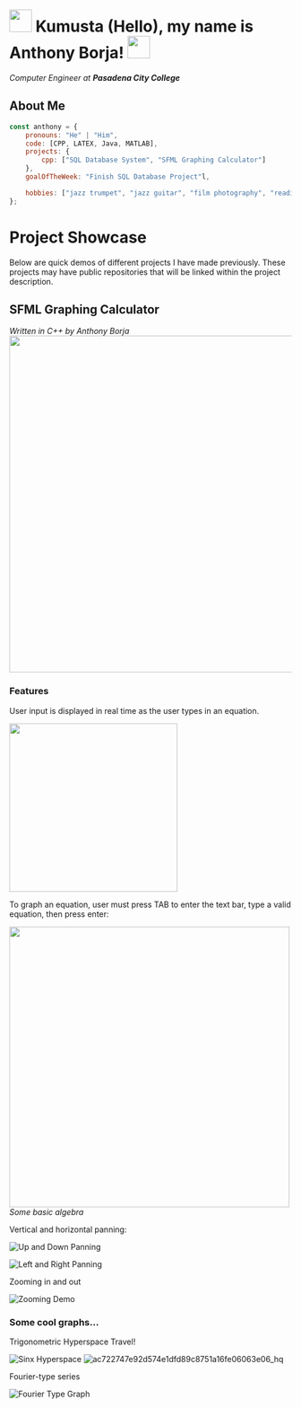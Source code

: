 <h1>
  <img src = "https://github.com/antborja/antborja/assets/112919376/4ff65cb8-ad76-4317-b0d5-d9dc2fc326bd" width = "40"> Kumusta (Hello), my name is Anthony Borja! <img src="https://github.com/antborja/antborja/assets/112919376/3ed4508b-cd26-4aac-92a3-5781814edc86" width="40">
</h1>

<em> Computer Engineer at <strong>Pasadena City College</strong> </em> 

<h2> About Me </h2>

```javascript
const anthony = {
    pronouns: "He" | "Him",
    code: [CPP, LATEX, Java, MATLAB],
    projects: {
        cpp: ["SQL Database System", "SFML Graphing Calculator"]
    },
    goalOfTheWeek: "Finish SQL Database Project"l,

    hobbies: ["jazz trumpet", "jazz guitar", "film photography", "reading", "saving gotham"]
};
```

<h1>Project Showcase</h1>

<p>Below are quick demos of different projects I have made previously. These projects
may have public repositories that will be linked within the project description.</p>

<h2>SFML Graphing Calculator</h2>
<em>Written in C++ by Anthony Borja</em>
<br>
<img src="https://github.com/antborja/antborja/assets/112919376/04dbc9a0-c8f9-412f-9af7-df2067f8fca0" width="600">

<h3>Features</h3>
<p>User input is displayed in real time as the user types in an equation.</p>
<img src="https://github.com/antborja/antborja/assets/112919376/f3af5dbc-4fa9-4eba-b7ce-caf50cc3c702" width="300">
<p>To graph an equation, user must press TAB to enter the text bar, type a valid equation, then press enter:</p>
<img src="https://github.com/antborja/antborja/assets/112919376/00da0934-c2eb-4a65-918e-ee1b5d6d84f2" width="500">
<em>Some basic algebra</em>
<p>Vertical and horizontal panning:</p>

![Up and Down Panning](https://github.com/antborja/antborja/assets/112919376/d13ff310-9cc2-4ba0-8a62-9b72b3fd9694)

![Left and Right Panning](https://github.com/antborja/antborja/assets/112919376/f6ee66f7-1b3c-4000-b042-5ea272d88e72)

<p>Zooming in and out</p>

![Zooming Demo](https://github.com/antborja/antborja/assets/112919376/1f36db36-be82-41f4-a918-b8528d72b3a5)


<h3>Some cool graphs...</h3>
<p>Trigonometric Hyperspace Travel!</p>

![Sinx Hyperspace](https://github.com/antborja/antborja/assets/112919376/5bf036dd-e040-47f0-b5ac-24f571503e28) ![ac722747e92d574e1dfd89c8751a16fe06063e06_hq](https://github.com/antborja/antborja/assets/112919376/bab53ad2-af42-4f23-8bd7-8f71257f113d)


<p>Fourier-type series</p>

![Fourier Type Graph](https://github.com/antborja/antborja/assets/112919376/e526187d-04c2-4097-aafa-eed29ae03a04)



